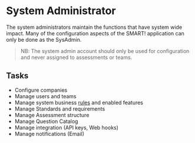 # System Administrator


The system administrators maintain the functions that have system wide impact. Many of the configuration aspects of the SMART! application can only be done as the SysAdmin.

> NB: The system admin account should only be used for configuration and never assigned to assessments or teams. 

## Tasks
- Configure companies
- Manage users and teams
- Manage system business [rules](/jobs/rule-profiles.html) and enabled features
- Manage Standards and requirements
- Manage Assessment structure
- Manage Question Catalog
- Manage integration (API keys, Web hooks) 
- Manage notifications (Email)